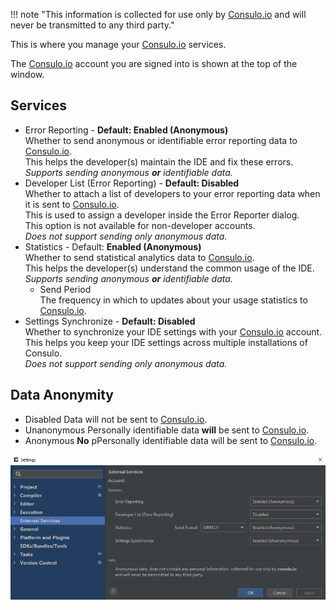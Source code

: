 !!! note "This information is collected for use only by [Consulo.io] and will never be transmitted to any third party."

This is where you manage your [Consulo.io] services.

The [Consulo.io] account you are signed into is shown at the top of the window.

## Services

- Error Reporting - **Default: Enabled (Anonymous)**<br/>
	Whether to send anonymous or identifiable error reporting data to [Consulo.io].<br/>
	This helps the developer(s) maintain the IDE and fix these errors.<br/>
	*Supports sending anonymous **or** identifiable data.*
- Developer List (Error Reporting) - **Default: Disabled**<br/>
	Whether to attach a list of developers to your error reporting data when it is sent to [Consulo.io].<br/>
	This is used to assign a developer inside the Error Reporter dialog.<br/>
	This option is not available for non-developer accounts.<br/>
	*Does not support sending only anonymous data.*
- Statistics - Default: **Enabled (Anonymous)**<br/>
	Whether to send statistical analytics data to [Consulo.io].<br/>
	This helps the developer(s) understand the common usage of the IDE.<br/>
	*Supports sending anonymous **or** identifiable data.*
	- Send Period<br/>
		The frequency in which to updates about your usage statistics to [Consulo.io].
- Settings Synchronize - **Default: Disabled**<br/>
	Whether to synchronize your IDE settings with your [Consulo.io] account.<br/>
	This helps you keep your IDE settings across multiple installations of Consulo.<br/>
	*Does not support sending only anonymous data.*

## Data Anonymity

- Disabled
	Data will not be sent to [Consulo.io].
- Unanonymous
	Personally identifiable data **will** be sent to [Consulo.io].
- Anonymous
	**No** pPersonally identifiable data will be sent to [Consulo.io].

![UI Screenshot](images/external.services.png)

<!--- Links --->
[Consulo.io]:(https://Consulo.io)

